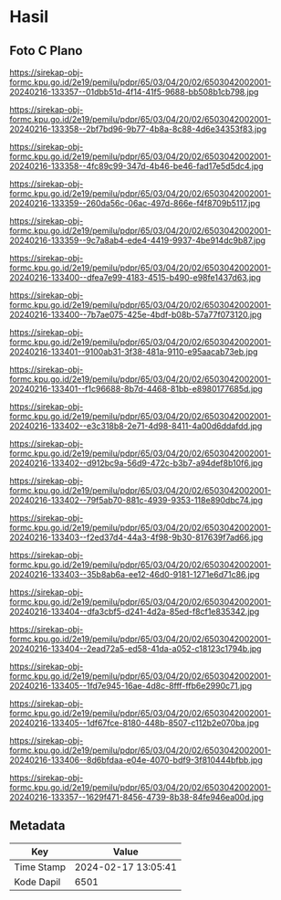 # Hasil

## Foto C Plano

https://sirekap-obj-formc.kpu.go.id/2e19/pemilu/pdpr/65/03/04/20/02/6503042002001-20240216-133357--01dbb51d-4f14-41f5-9688-bb508b1cb798.jpg

https://sirekap-obj-formc.kpu.go.id/2e19/pemilu/pdpr/65/03/04/20/02/6503042002001-20240216-133358--2bf7bd96-9b77-4b8a-8c88-4d6e34353f83.jpg

https://sirekap-obj-formc.kpu.go.id/2e19/pemilu/pdpr/65/03/04/20/02/6503042002001-20240216-133358--4fc89c99-347d-4b46-be46-fad17e5d5dc4.jpg

https://sirekap-obj-formc.kpu.go.id/2e19/pemilu/pdpr/65/03/04/20/02/6503042002001-20240216-133359--260da56c-06ac-497d-866e-f4f8709b5117.jpg

https://sirekap-obj-formc.kpu.go.id/2e19/pemilu/pdpr/65/03/04/20/02/6503042002001-20240216-133359--9c7a8ab4-ede4-4419-9937-4be914dc9b87.jpg

https://sirekap-obj-formc.kpu.go.id/2e19/pemilu/pdpr/65/03/04/20/02/6503042002001-20240216-133400--dfea7e99-4183-4515-b490-e98fe1437d63.jpg

https://sirekap-obj-formc.kpu.go.id/2e19/pemilu/pdpr/65/03/04/20/02/6503042002001-20240216-133400--7b7ae075-425e-4bdf-b08b-57a77f073120.jpg

https://sirekap-obj-formc.kpu.go.id/2e19/pemilu/pdpr/65/03/04/20/02/6503042002001-20240216-133401--9100ab31-3f38-481a-9110-e95aacab73eb.jpg

https://sirekap-obj-formc.kpu.go.id/2e19/pemilu/pdpr/65/03/04/20/02/6503042002001-20240216-133401--f1c96688-8b7d-4468-81bb-e8980177685d.jpg

https://sirekap-obj-formc.kpu.go.id/2e19/pemilu/pdpr/65/03/04/20/02/6503042002001-20240216-133402--e3c318b8-2e71-4d98-8411-4a00d6ddafdd.jpg

https://sirekap-obj-formc.kpu.go.id/2e19/pemilu/pdpr/65/03/04/20/02/6503042002001-20240216-133402--d912bc9a-56d9-472c-b3b7-a94def8b10f6.jpg

https://sirekap-obj-formc.kpu.go.id/2e19/pemilu/pdpr/65/03/04/20/02/6503042002001-20240216-133402--79f5ab70-881c-4939-9353-118e890dbc74.jpg

https://sirekap-obj-formc.kpu.go.id/2e19/pemilu/pdpr/65/03/04/20/02/6503042002001-20240216-133403--f2ed37d4-44a3-4f98-9b30-817639f7ad66.jpg

https://sirekap-obj-formc.kpu.go.id/2e19/pemilu/pdpr/65/03/04/20/02/6503042002001-20240216-133403--35b8ab6a-ee12-46d0-9181-1271e6d71c86.jpg

https://sirekap-obj-formc.kpu.go.id/2e19/pemilu/pdpr/65/03/04/20/02/6503042002001-20240216-133404--dfa3cbf5-d241-4d2a-85ed-f8cf1e835342.jpg

https://sirekap-obj-formc.kpu.go.id/2e19/pemilu/pdpr/65/03/04/20/02/6503042002001-20240216-133404--2ead72a5-ed58-41da-a052-c18123c1794b.jpg

https://sirekap-obj-formc.kpu.go.id/2e19/pemilu/pdpr/65/03/04/20/02/6503042002001-20240216-133405--1fd7e945-16ae-4d8c-8fff-ffb6e2990c71.jpg

https://sirekap-obj-formc.kpu.go.id/2e19/pemilu/pdpr/65/03/04/20/02/6503042002001-20240216-133405--1df67fce-8180-448b-8507-c112b2e070ba.jpg

https://sirekap-obj-formc.kpu.go.id/2e19/pemilu/pdpr/65/03/04/20/02/6503042002001-20240216-133406--8d6bfdaa-e04e-4070-bdf9-3f810444bfbb.jpg

https://sirekap-obj-formc.kpu.go.id/2e19/pemilu/pdpr/65/03/04/20/02/6503042002001-20240216-133357--1629f471-8456-4739-8b38-84fe946ea00d.jpg


## Metadata

| Key        | Value               |
| ---------- | ------------------- |
| Time Stamp | 2024-02-17 13:05:41 |
| Kode Dapil | 6501                |



